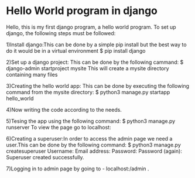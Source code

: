 # Hello World program in django
Hello, this is my first django program, a hello world program. 
To set up django, the following steps must be followed:

1)Install django:This can be done by a simple pip install but the best way to do it  would be in a virtual environment
$ pip install django

2)Set up a django project: This can be done by the following cammand:
$ django-admin startproject mysite
This will create a mysite directory containing many files

3)Creating the hello world app: This can be done by executing the following command from the mysite directory:
$ python3 manage.py startapp hello_world

4)Now writing the code according to the needs.

5)Tesing the app using the following command:
$ python3 manage.py runserver
To view the page go to localhost:<port>
  
6)Creating a superuser:In order to access the admin page we need a user.This can be done by the following command:
$ python3 manage.py createsuperuser
Username:
Email address:
Password:
Password (again):
Superuser created successfully.

7)Logging in to admin page by going to - localhost:<port>/admin .
